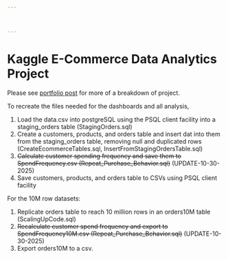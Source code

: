 ```yaml
---



---
```




# Kaggle E-Commerce Data Analytics Project



Please see [portfolio post](https://gcalgit93.github.io/gcalgit93/project/2025/10/10/Kaggle-Data-Project.html) for more of a breakdown of project. 



To recreate the files needed for the dashboards and all analysis,

1. Load the data.csv into postgreSQL using the PSQL client facility into a staging\_orders table (StagingOrders.sql)
2. Create a customers, products, and orders table and insert dat into them from the staging\_orders table, removing null and duplicated rows (CreateEcommerceTables.sql, InsertFromStagingOrdersTable.sql)
3. ~~Calculate customer spending frequency and save them to SpendFrequency.csv (Repeat\_Purchase\_Behavior.sql)~~ (UPDATE-10-30-2025)
4. Save customers, products, and orders table to CSVs using PSQL client facility



For the 10M row datasets:

1. Replicate orders table to reach 10 million rows in an orders10M table (ScalingUpCode.sql)
2. ~~Recalculate customer spend frequency and export to SpendFrequency10M.csv (Repeat\_Purchase\_Behavior.sql)~~ (UPDATE-10-30-2025) 
3. Export orders10M to a csv.
